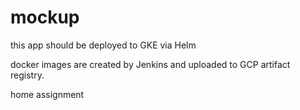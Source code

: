 # mockup
this app should be deployed to GKE via Helm

docker images are created by Jenkins and uploaded to GCP artifact registry.

home assignment
